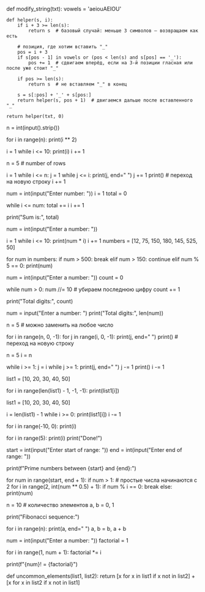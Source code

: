 def modify_string(txt):
    vowels = 'aeiouAEIOU'

    def helper(s, i):
        if i + 3 >= len(s):
            return s  # базовый случай: меньше 3 символов — возвращаем как есть

        # позиция, где хотим вставить "_"
        pos = i + 3
        if s[pos - 1] in vowels or (pos < len(s) and s[pos] == '_'):
            pos += 1  # сдвигаем вперёд, если на 3-й позиции гласная или после уже стоит "_"

        if pos >= len(s):
            return s  # не вставляем "_" в конец

        s = s[:pos] + '_' + s[pos:]
        return helper(s, pos + 1)  # двигаемся дальше после вставленного "_"

    return helper(txt, 0)


n = int(input().strip())

for i in range(n):
    print(i ** 2)

i = 1
while i <= 10:
    print(i)
    i += 1


n = 5  # number of rows

i = 1
while i <= n:
    j = 1
    while j <= i:
        print(j, end=" ")
        j += 1
    print()  # переход на новую строку
    i += 1

num = int(input("Enter number: "))
i = 1
total = 0

while i <= num:
    total += i
    i += 1

print("Sum is:", total)


num = int(input("Enter a number: "))

i = 1
while i <= 10:
    print(num * i)
    i += 1
numbers = [12, 75, 150, 180, 145, 525, 50]

for num in numbers:
    if num > 500:
        break
    elif num > 150:
        continue
    elif num % 5 == 0:
        print(num)


num = int(input("Enter a number: "))
count = 0

while num > 0:
    num //= 10   # убираем последнюю цифру
    count += 1

print("Total digits:", count)

num = input("Enter a number: ")
print("Total digits:", len(num))


n = 5  # можно заменить на любое число

for i in range(n, 0, -1):
    for j in range(i, 0, -1):
        print(j, end=" ")
    print()  # переход на новую строку


n = 5
i = n

while i >= 1:
    j = i
    while j >= 1:
        print(j, end=" ")
        j -= 1
    print()
    i -= 1

list1 = [10, 20, 30, 40, 50]

for i in range(len(list1) - 1, -1, -1):
    print(list1[i])

list1 = [10, 20, 30, 40, 50]

i = len(list1) - 1
while i >= 0:
    print(list1[i])
    i -= 1


for i in range(-10, 0):
    print(i)


for i in range(5):
    print(i)
print("Done!")

start = int(input("Enter start of range: "))
end = int(input("Enter end of range: "))

print(f"Prime numbers between {start} and {end}:")

for num in range(start, end + 1):
    if num > 1:  # простые числа начинаются с 2
        for i in range(2, int(num ** 0.5) + 1):
            if num % i == 0:
                break
        else:
            print(num)


n = 10  # количество элементов
a, b = 0, 1

print("Fibonacci sequence:")

for i in range(n):
    print(a, end="  ")
    a, b = b, a + b


num = int(input("Enter a number: "))
factorial = 1

for i in range(1, num + 1):
    factorial *= i

print(f"{num}! = {factorial}")


def uncommon_elements(list1, list2):
    return [x for x in list1 if x not in list2] + [x for x in list2 if x not in list1]


